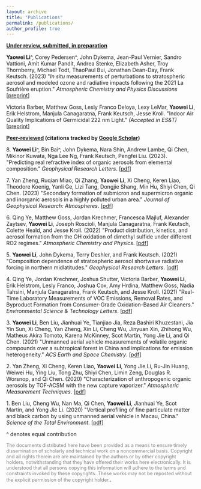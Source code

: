 ```yaml
---
layout: archive
title: "Publications"
permalink: /publications/
author_profile: true
---
```


<!--{% if author.googlescholar %}
  You can also find my articles on <u><a href="{{author.googlescholar}}">my Google Scholar profile</a>.</u>
{% endif %}

{% include base_path %}

{% for post in site.publications reversed %}
  {% include archive-single.html %}
{% endfor %}
-->

<!--- \* denotes equally contributing authors -->


**<ins>Under review, submitted, in preparation</ins>**

**Yaowei Li**^, Corey Pedersen^, John Dykema, Jean-Paul Vernier, Sandro Vattioni, Amit Kumar Pandit, Andrea Stenke, Elizabeth Asher, Troy Thornberry, Michael Todt, ThaoPaul Bui, Jonathan Dean-Day, Frank Keutsch. (2023) "*In situ* measurements of perturbations to stratospheric aerosol and modeled ozone and radiative impacts following the 2021 La Soufrière eruption." *Atmospheric Chemistry and Physics Discussions* [[preprint](https://egusphere.copernicus.org/preprints/2023/egusphere-2023-1891/)\]

Victoria Barber, Matthew Goss, Lesly Franco Deloya, Lexy LeMar, **Yaowei Li**, Erik Helstrom, Manjula Canagaratna, Frank Keutsch, Jesse Kroll. "Indoor Air Quality Implications of Germicidal 222 nm Light." *(Accepted in ES&T)* \[[preprint](https://chemrxiv.org/engage/chemrxiv/article-details/650dffacb927619fe7a2df62)\]

**<ins>Peer-reviewed</ins> (citations tracked by [Google Scholar](https://scholar.google.com/citations?user=UWMvMhUAAAAJ&hl=en))**

8\. **Yaowei Li**^, Bin Bai^, John Dykema, Nara Shin, Andrew Lambe, Qi Chen, Mikinor Kuwata, Nga Lee Ng, Frank Keutsch, Pengfei Liu. (2023). "Predicting real refractive index of organic aerosols from elemental composition." *Geophysical Research Letters*. [[pdf](https://agupubs.onlinelibrary.wiley.com/doi/10.1029/2023GL103446)\]

7\. Yan Zheng, Ruqian Miao, Qi Zhang, **Yaowei Li**, Xi Cheng, Keren Liao, Theodore Koenig, Yanli Ge, Lizi Tang, Dongjie Shang, Min Hu, Shiyi Chen, Qi Chen. (2023) "Secondary formation of submicron and supermicron organic and inorganic aerosols in a highly polluted urban area." *Journal of Geophysical Research: Atmospheres*. [[pdf](https://agupubs.onlinelibrary.wiley.com/doi/abs/10.1029/2022JD037865)\]

6\. Qing Ye, Matthew Goss, Jordan Krechmer, Francesca Majluf, Alexander Zaytsev, **Yaowei Li**, Joseph Roscioli, Manjula Canagaratna, Frank Keutsch, Colette Heald, and Jesse Kroll. (2022) "Product distribution, kinetics, and aerosol formation from the OH oxidation of dimethyl sulfide under different RO2 regimes." *Atmospheric Chemistry and Physics*. [[pdf](https://acp.copernicus.org/articles/22/16003/2022/acp-22-16003-2022-discussion.html)\]

5\. **Yaowei Li**, John Dykema, Terry Deshler, and Frank Keutsch. (2021) "Composition dependence of stratospheric aerosol shortwave radiative forcing in northern midlatitudes." *Geophysical Research Letters*. [[pdf](https://agupubs.onlinelibrary.wiley.com/doi/full/10.1029/2021GL094427)\]

4\. Qing Ye, Jordan Krechmer, Joshua Shutter, Victoria Barber, **Yaowei Li**, Erik Helstrom, Lesly Franco, Joshua Cox, Amy Hrdina, Matthew Goss, Nadia Tahsini, Manjula Canagaratna, Frank Keutsch, and Jesse Kroll. (2021) "Real-Time Laboratory Measurements of VOC Emissions, Removal Rates, and Byproduct Formation from Consumer-Grade Oxidation-Based Air Cleaners." *Environmental Science & Technology Letters*. \[[pdf](https://pubs.acs.org/doi/full/10.1021/acs.estlett.1c00773)\]

3\. **Yaowei Li**, Ben Liu, Jianhuai Ye, Tianjiao Jia, Reza Bashiri Khuzestani, Jia Yin Sun, Xi Cheng, Yan Zheng, Xin Li, Cheng Wu, Jinyuan Xin, Zhihong Wu, Matheus Akira Tomoto, Karena McKinney, Scot Martin, Yong Jie Li, and Qi Chen. (2021) "Unmanned aerial vehicle measurements of volatile organic compounds over a subtropical forest in China and implications for emission heterogeneity." *ACS Earth and Space Chemistry*. \[[pdf](https://pubs.acs.org/doi/abs/10.1021/acsearthspacechem.0c00271)\]

2\. Yan Zheng, Xi Cheng, Keren Liao, **Yaowei Li**, Yong Jie Li, Ru-Jin Huang, Weiwei Hu, Ying Liu, Tong Zhu, Shiyi Chen, Limin Zeng, Douglas R. Worsnop, and Qi Chen. (2020) "Characterization of anthropogenic organic aerosols by TOF-ACSM with the new capture vaporizer." *Atmospheric Measurement Techniques*. \[[pdf](https://amt.copernicus.org/articles/13/2457/2020/)\]

1\. Ben Liu, Cheng Wu, Nan Ma, Qi Chen, **Yaowei Li**, Jianhuai Ye, Scot Martin, and Yong Jie Li. (2020) "Vertical profiling of fine particulate matter and black carbon by using unmanned aerial vehicle in Macau, China." *Science of the Total Environment*. \[[pdf](https://www.sciencedirect.com/science/article/abs/pii/S0048969719361054)\]

^ denotes equal contribution
<br/>


<span style="color:grey; font-size:0.9em">The documents distributed here have been provided as a means to ensure timely dissemination of scholarly and technical work on a noncommercial basis. Copyright and all rights therein are are maintained by the authors or by other copyright holders, notwithstanding that they have offered their works here electronically. It is understood that all persons copying this information will adhere to the terms and constraints invoked by these copyrights. These works may not be reposted without the explicit permission of the copyright holder.</span>.
